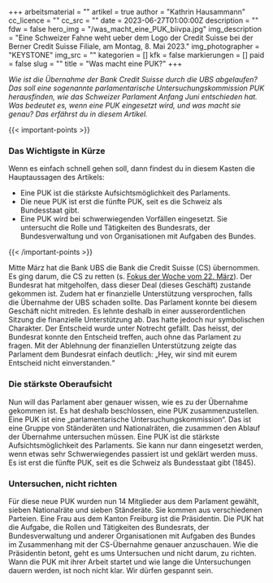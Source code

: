 +++
arbeitsmaterial = ""
artikel = true
author = "Kathrin Hausammann"
cc_licence = ""
cc_src = ""
date = 2023-06-27T01:00:00Z
description = ""
fdw = false
hero_img = "/was_macht_eine_PUK_biivpa.jpg"
img_description = "Eine Schweizer Fahne weht ueber dem Logo der Credit Suisse bei der Berner Credit Suisse Filiale, am Montag, 8. Mai 2023."
img_photographer = "KEYSTONE"
img_src = ""
kategorien = []
kfk = false
markierungen = []
paid = false
slug = ""
title = "Was macht eine PUK?"
+++

_Wie ist die Übernahme der Bank Credit Suisse durch die UBS abgelaufen? Das soll eine sogenannte parlamentarische Untersuchungskommission PUK herausfinden, wie das Schweizer Parlament Anfang Juni entschieden hat.
Was bedeutet es, wenn eine PUK eingesetzt wird, und was macht sie genau? Das erfährst du in diesem Artikel._

{{< important-points >}} <h3>Das Wichtigste in Kürze</h3>

<p>Wenn es einfach schnell gehen soll, dann findest du in diesem Kasten die Hauptaussagen des Artikels:</p>

<ul>

<li>Eine PUK ist die stärkste Aufsichtsmöglichkeit des Parlaments.</li>

<li>Die neue PUK ist erst die fünfte PUK, seit es die Schweiz als Bundesstaat gibt.</li>

<li>Eine PUK wird bei schwerwiegenden Vorfällen eingesetzt. Sie untersucht die Rolle und Tätigkeiten des Bundesrats, der Bundesverwaltung und von Organisationen mit Aufgaben des Bundes.</li>

</ul> {{< /important-points >}}

Mitte März hat die Bank UBS die Bank die Credit Suisse (CS) übernommen. Es ging darum, die CS zu retten (s. [Fokus der Woche vom 22. März](https://www.chinderzytig.ch/das-ende-einer-grossbank/)). Der Bundesrat hat mitgeholfen, dass dieser Deal (dieses Geschäft) zustande gekommen ist. Zudem hat er finanzielle Unterstützung versprochen, falls die Übernahme der UBS schaden sollte. Das Parlament konnte bei diesem Geschäft nicht mitreden. Es lehnte deshalb in einer ausserordentlichen Sitzung die finanzielle Unterstützung ab. Das hatte jedoch nur symbolischen Charakter. Der Entscheid wurde unter Notrecht gefällt. Das heisst, der Bundesrat konnte den Entscheid treffen, auch ohne das Parlament zu fragen. Mit der Ablehnung der finanziellen Unterstützung zeigte das Parlament dem Bundesrat einfach deutlich: „Hey, wir sind mit eurem Entscheid nicht einverstanden.“

### Die stärkste Oberaufsicht

Nun will das Parlament aber genauer wissen, wie es zu der Übernahme gekommen ist. Es hat deshalb beschlossen, eine PUK zusammenzustellen. Eine PUK ist eine „parlamentarische Untersuchungskommission“. Das ist eine Gruppe von Ständeräten und Nationalräten, die zusammen den Ablauf der Übernahme untersuchen müssen. Eine PUK ist die stärkste Aufsichtsmöglichkeit des Parlaments. Sie kann nur dann eingesetzt werden, wenn etwas sehr Schwerwiegendes passiert ist und geklärt werden muss. Es ist erst die fünfte PUK, seit es die Schweiz als Bundesstaat gibt (1845).

### Untersuchen, nicht richten

Für diese neue PUK wurden nun 14 Mitglieder aus dem Parlament gewählt, sieben Nationalräte und sieben Ständeräte. Sie kommen aus verschiedenen Parteien. Eine Frau aus dem Kanton Freiburg ist die Präsidentin. Die PUK hat die Aufgabe, die Rollen und Tätigkeiten des Bundesrats, der Bundesverwaltung und anderer Organisationen mit Aufgaben des Bundes im Zusammenhang mit der CS-Übernahme genauer anzuschauen. Wie die Präsidentin betont, geht es ums Untersuchen und nicht darum, zu richten. Wann die PUK mit ihrer Arbeit startet und wie lange die Untersuchungen dauern werden, ist noch nicht klar. Wir dürfen gespannt sein.
